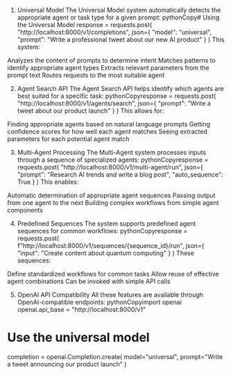 1. Universal Model
The Universal Model system automatically detects the appropriate agent or task type for a given prompt:
pythonCopy# Using the Universal Model
response = requests.post(
    "http://localhost:8000/v1/completions",
    json={
        "model": "universal",
        "prompt": "Write a professional tweet about our new AI product"
    }
)
This system:

Analyzes the content of prompts to determine intent
Matches patterns to identify appropriate agent types
Extracts relevant parameters from the prompt text
Routes requests to the most suitable agent

2. Agent Search API
The Agent Search API helps identify which agents are best suited for a specific task:
pythonCopyresponse = requests.post(
    "http://localhost:8000/v1/agents/search",
    json={
        "prompt": "Write a tweet about our product launch"
    }
)
This allows for:

Finding appropriate agents based on natural language prompts
Getting confidence scores for how well each agent matches
Seeing extracted parameters for each potential agent match

3. Multi-Agent Processing
The Multi-Agent system processes inputs through a sequence of specialized agents:
pythonCopyresponse = requests.post(
    "http://localhost:8000/v1/multi-agent/run",
    json={
        "prompt": "Research AI trends and write a blog post",
        "auto_sequence": True
    }
)
This enables:

Automatic determination of appropriate agent sequences
Passing output from one agent to the next
Building complex workflows from simple agent components

4. Predefined Sequences
The system supports predefined agent sequences for common workflows:
pythonCopyresponse = requests.post(
    f"http://localhost:8000/v1/sequences/{sequence_id}/run",
    json={
        "input": "Create content about quantum computing"
    }
)
These sequences:

Define standardized workflows for common tasks
Allow reuse of effective agent combinations
Can be invoked with simple API calls

5. OpenAI API Compatibility
All these features are available through OpenAI-compatible endpoints:
pythonCopyimport openai
openai.api_base = "http://localhost:8000/v1"

# Use the universal model
completion = openai.Completion.create(
    model="universal",
    prompt="Write a tweet announcing our product launch"
)
